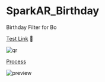 # SparkAR_Birthday
Birthday Filter for Bo

[Test Link](https://www.instagram.com/ar/206335131687003/?ch=OTBlYjcwZjRiMjk0MTM4OTBlMDc1YTE1ZTU0ZDhhNDY%3D) :pinching_hand:	

![qr](https://miro.medium.com/max/720/1*bvqRcX2Hyi4vaRoODepvlg.png)

[Process](https://ckmjanet.medium.com/spark-ar-birthday-ar-filter-bb69f2f478d3)

![preview](https://miro.medium.com/max/640/0*h8YkKfhTdYlVXvkN.gif)
